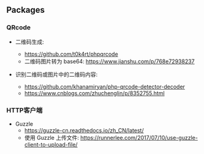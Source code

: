 ## Packages

### QRcode
* 二维码生成:
    * https://github.com/t0k4rt/phpqrcode
    * 二维码图片转为 base64: https://www.jianshu.com/p/768e72938237

* 识别二维码或图片中的二维码内容:
    * https://github.com/khanamiryan/php-qrcode-detector-decoder
    * https://www.cnblogs.com/zhuchenglin/p/8352755.html

### HTTP客户端
* Guzzle
    * https://guzzle-cn.readthedocs.io/zh_CN/latest/
    * 使用 Guzzle 上传文件: https://runnerlee.com/2017/07/10/use-guzzle-client-to-upload-file/
